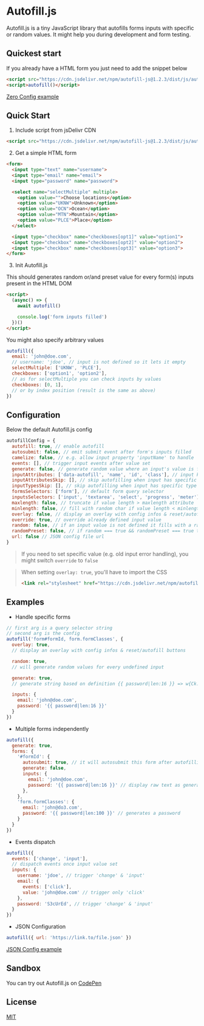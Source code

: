 # Autofill.js

Autofill.js is a tiny JavaScript library that autofills forms inputs with specific or random values. It might help you during development and form testing.

## Quickest start

If you already have a HTML form you just need to add the snippet below

```html
<script src="https://cdn.jsdelivr.net/npm/autofill-js@1.2.3/dist/js/autofill.min.js"></script>
<script>autofill()</script>
```

[Zero Config example](https://0kyn.github.io/autofill-js/examples/zero-config/index.html)

## Quick Start

1. Include script from jsDelivr CDN

```html
<script src="https://cdn.jsdelivr.net/npm/autofill-js@1.2.3/dist/js/autofill.min.js"></script>
```

2. Get a simple HTML form

```html
<form>
  <input type="text" name="username">
  <input type="email" name="email">
  <input type="password" name="password">

  <select name="selectMultiple" multiple>
    <option value="">Choose locations</option>
    <option value="UKNW">Unknown</option>
    <option value="OCN">Ocean</option>
    <option value="MTN">Mountain</option>
    <option value="PLCE">Place</option>
  </select>

  <input type="checkbox" name="checkboxes[opt1]" value="option1">
  <input type="checkbox" name="checkboxes[opt2]" value="option2">
  <input type="checkbox" name="checkboxes[opt3]" value="option3">
</form>
```

3. Init Autofill.js

This should generates random or/and preset value for every form(s) inputs present in the HTML DOM

```html
<script>
  (async() => {
    await autofill()

    console.log('form inputs filled')
  })()
</script>
```

You might also specify arbitrary values

```javascript
autofill({
  email: 'john@doe.com',
  // username: 'jdoe', // input is not defined so it lets it empty
  selectMultiple: ['UKNW', 'PLCE'],
  checkboxes: ['option1', 'option2'],
  // as for selectMultiple you can check inputs by values
  checkboxes: [0, 1],
  // or by index position (result is the same as above)
})
```
## Configuration

Below the default Autofill.js config

```javascript
autofillConfig = {
  autofill: true, // enable autofill
  autosubmit: false, // emit submit event after form's inputs filled
  camelize: false, // e.g. allow input property 'inputName' to handle 'input-name' or 'input_name'
  events: [], // trigger input events after value set
  generate: false, // generate random value where an input's value is formatted as follow {{ password|len:16 }}
  inputAttributes: ['data-autofill', 'name', 'id', 'class'], // input key attributes targets ordered from the highest priority to the lowest
  inputAttributesSkip: [], // skip autofilling when input has specific attribute. e.g. 'disabled' or 'readonly',
  inputTypesSkip: [], // skip autofilling when input has specific type
  formsSelectors: ['form'], // default form query selector
  inputsSelectors: ['input', 'textarea', 'select', 'progress', 'meter'], // default inputs support
  maxlength: false, // truncate if value length > maxlength attribute
  minlength: false, // fill with random char if value length < minlength attribute
  overlay: false, // display an overlay with config infos & reset/autofill buttons
  override: true, // override already defined input value
  random: false, // if an input value is not defined it fills with a random value
  randomPreset: false, // if random === true && randomPreset === true then it tries to find a significant preset
  url: false // JSON config file url
}
```

> If you need to set specific value (e.g. old input error handling), you might switch `override` to `false`

> When setting `overlay: true`, you'll have to import the CSS
>```html
><link rel="stylesheet" href="https://cdn.jsdelivr.net/npm/autofill-js@1.2.3/dist/css/autofill.min.css">
>```

## Examples

- Handle specific forms

```js
// first arg is a query selector string
// second arg is the config
autofill('form#formId, form.formClasses', {
  overlay: true,
  // display an overlay with config infos & reset/autofill buttons

  random: true,
  // will generate random values for every undefined input

  generate: true,
  // generate string based on definition {{ password|len:16 }} => w{Ck.-FcUvg5!,-@

  inputs: {
    email: 'john@doe.com',
    password: '{{ password|len:16 }}'
  }
})

```

- Multiple forms independently

```js
autofill({
  generate: true,
  forms: {
    '#formId': {
      autosubmit: true, // it will autosubmit this form after autofilling
      generate: false,
      inputs: {
        email: 'john@doe.com',
        password: '{{ password|len:16 }}' // display raw text as generate === false for this specific form
      },
    },
    'form.formClasses': {
      email: 'john@do3.com',
      password: '{{ password|len:100 }}' // generates a password
    }
  }
})

```

- Events dispatch

```js
autofill({
  events: ['change', 'input'],
  // dispatch events once input value set
  inputs: {
    username: 'jdoe', // trigger 'change' & 'input'
    email: {
      events: ['click'],
      value: 'john@doe.com' // trigger only 'click'
    },
    password: 'S3cUrEd', // trigger 'change' & 'input'
  }
})

```

- JSON Configuration

```js
autofill({ url: 'https://link.to/file.json' })

```
[JSON Config example](https://0kyn.github.io/autofill-js/examples/json/index.html)

## Sandbox

You can try out Autofill.js on [CodePen](https://codepen.io/0kyn/pen/ZExroMb)

## License

[MIT](https://choosealicense.com/licenses/mit/)
